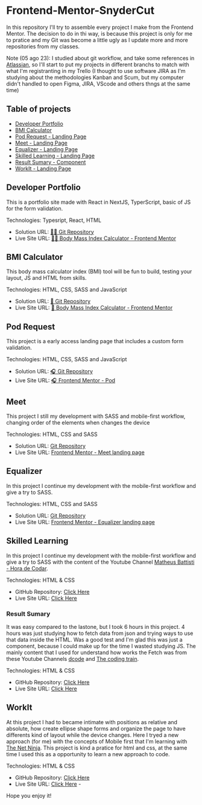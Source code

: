 # Frontend-Mentor-SnyderCut

In this repository I'll try to assemble every project I make from the Frontend Mentor. The decision to do in thi way, is because this project is only for me to pratice and my Git was become a little ugly as I update more and more repositories from my classes.

Note (05 ago 23): I studied about git workflow, and take some references in [Atlassian](https://www.atlassian.com/git/tutorials/comparing-workflows), so I'll start to put my projects in different branchs to match with what I'm registranting in my Trello (I thought to use software JIRA as I'm studying about the methodologies Kanban and Scum, but my computer didn't handled to open Figma, JIRA, VScode and others thngs at the same time)

## Table of projects

- [Developer Portfolio](#developer-portfolio)
- [BMI Calculator](#bmi-calculator)
- [Pod Request - Landing Page](#pod-request)
- [Meet - Landing Page](#meet)
- [Equalizer - Landing Page](#equalizer)
- [Skilled Learning - Landing Page](#skilled-learning)
- [Result Sumary - Component](#result-sumary)
- [WorkIt - Landing Page](#workit)


## Developer Portfolio

This is a portfolio site made with React in NextJS, TyperScript, basic of JS for the form validation.

Technologies: Typesript, React, HTML

- Solution URL: [🧔🏻 Git Repository](https://github.com/xtirian/Frontend-Mentor-SnyderCut/tree/main/sp-developer-portfolio)
- Live Site URL: [🧔🏻 Body Mass Index Calculator - Frontend Mentor](https://xtirian-portfolio.vercel.app/)

## BMI Calculator

This body mass calculator index (BMI) tool will be fun to build, testing your layout, JS and HTML from skills.

Technologies: HTML, CSS, SASS and JavaScript

- Solution URL: [📏 Git Repository](https://github.com/xtirian/Frontend-Mentor-SnyderCut/tree/main/bmi-calculator)
- Live Site URL: [📏 Body Mass Index Calculator - Frontend Mentor](https://bmi-calculator-blond-two.vercel.app/)

## Pod Request

This project is a early access landing page that includes a custom form validation.

Technologies: HTML, CSS, SASS and JavaScript

- Solution URL: [🎧 Git Repository](https://github.com/xtirian/Frontend-Mentor-SnyderCut/tree/main/pod-request-access-landing-page)
- Live Site URL: [🎧 Frontend Mentor - Pod](https://pod-alpha.vercel.app/)


## Meet

This project I still my development with SASS and mobile-first workflow, changing order of the elements when changes the device

Technologies: HTML, CSS and SASS

- Solution URL: [Git Repository](https://github.com/xtirian/Frontend-Mentor-SnyderCut/tree/main/meet-landing-page)
- Live Site URL: [Frontend Mentor - Meet landing page](https://meet-landing-page-hazel.vercel.app/)

## Equalizer

In this project I continue my development with the mobile-first workflow and give a try to SASS.

Technologies: HTML, CSS and SASS

- Solution URL: [Git Repository](https://github.com/xtirian/Frontend-Mentor-SnyderCut/tree/main/equalizer-landing-page)
- Live Site URL: [Frontend Mentor - Equalizer landing page](https://equalizer-lp-xtirian.vercel.app)

## Skilled Learning 

In this project I continue my development with the mobile-first workflow and give a try to SASS with the content of the Youtube Channel [Matheus Battisti - Hora de Codar](https://www.youtube.com/@MatheusBattisti).

Technologies: HTML & CSS

- GitHub Repository: [Click Here](https://github.com/xtirian/Frontend-Mentor-SnyderCut/tree/main/skilled-elearning-landing-page) 
- Live Site URL: [Click Here](https://skilled-elearning-kappa.vercel.app)


### Result Sumary

It was easy compared to the lastone, but I took 6 hours in this project. 4 hours was just studying how to fetch data from json and trying ways to use that data inside the HTML. Was a good test and I'm glad this was just a component, because I could make up for the time I wasted studying JS. The mainly content that I used for understand how works the Fetch was from these Youtube Channels [dcode](https://youtu.be/5VCY9yCZnlc) and [The coding train](https://youtu.be/uxf0--uiX0I).

Technologies: HTML & CSS

- GitHub Repository: [Click Here](https://github.com/xtirian/Frontend-Mentor-SnyderCut/tree/main/results-summary-component-main) 
- Live Site URL: [Click Here](https://sumary-component.vercel.app) 


## WorkIt 

At this project I had to became intimate with positions as relative and absolute, how create ellipse shape forms and organize the page to have differents kind of layout while the device changes. Here I tryed a new approach (for me) with the concepts of Mobile first that I'm learning with [The Net Ninja](https://www.youtube.com/@NetNinja). This project is kind a pratice for html and css, at the same time I used this as a opportunity to learn a new approach to code.

Technologies: HTML & CSS

- GitHub Repository: [Click Here](https://github.com/xtirian/Frontend-Mentor-SnyderCut/tree/main/workit-landing-page) 
- Live Site URL: [Click Here](https://workit-landing-page-indol.vercel.app/) - 

Hope you enjoy it!